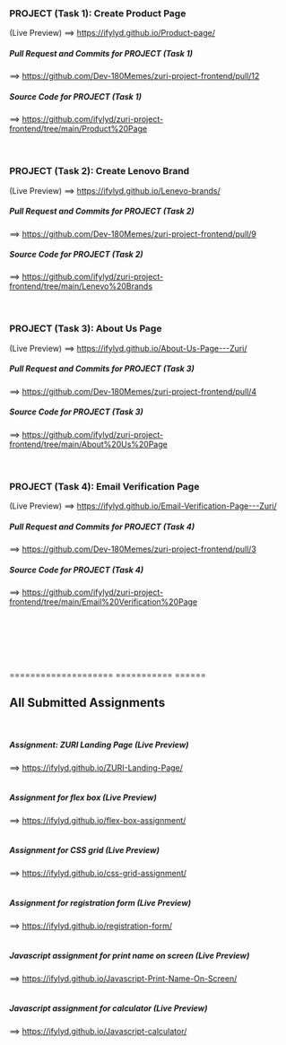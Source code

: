 ### PROJECT (Task 1): Create Product Page
(Live Preview) ==> https://ifylyd.github.io/Product-page/
<br>
##### Pull Request and Commits for PROJECT (Task 1)
==> https://github.com/Dev-180Memes/zuri-project-frontend/pull/12
<br>
##### Source Code for PROJECT (Task 1)
==> https://github.com/ifylyd/zuri-project-frontend/tree/main/Product%20Page
<br><br><br>

### PROJECT (Task 2): Create Lenovo Brand
(Live Preview) ==> https://ifylyd.github.io/Lenevo-brands/
<br>
##### Pull Request and Commits for PROJECT (Task 2)
==> https://github.com/Dev-180Memes/zuri-project-frontend/pull/9
<br>
##### Source Code for PROJECT (Task 2)
==> https://github.com/ifylyd/zuri-project-frontend/tree/main/Lenevo%20Brands
<br><br><br>

### PROJECT (Task 3): About Us Page
(Live Preview) ==> https://ifylyd.github.io/About-Us-Page---Zuri/
<br>
##### Pull Request and Commits for PROJECT (Task 3)
==> https://github.com/Dev-180Memes/zuri-project-frontend/pull/4
<br>
##### Source Code for PROJECT (Task 3)
==> https://github.com/ifylyd/zuri-project-frontend/tree/main/About%20Us%20Page
<br><br><br>

### PROJECT (Task 4): Email Verification Page
(Live Preview) ==> https://ifylyd.github.io/Email-Verification-Page---Zuri/
<br>
##### Pull Request and Commits for PROJECT (Task 4)
==> https://github.com/Dev-180Memes/zuri-project-frontend/pull/3
<br>
##### Source Code for PROJECT (Task 4)
==> https://github.com/ifylyd/zuri-project-frontend/tree/main/Email%20Verification%20Page

<br><br><br><br><br>


==================== =========== ======
## All Submitted Assignments
<br>

##### Assignment: ZURI Landing Page (Live Preview)
==> https://ifylyd.github.io/ZURI-Landing-Page/
<br><br>

##### Assignment for flex box (Live Preview)
==> https://ifylyd.github.io/flex-box-assignment/
<br><br>

##### Assignment for CSS grid (Live Preview)
==> https://ifylyd.github.io/css-grid-assignment/
<br><br>

##### Assignment for registration form (Live Preview)
==> https://ifylyd.github.io/registration-form/
<br><br>

##### Javascript assignment for print name on screen (Live Preview)
==> https://ifylyd.github.io/Javascript-Print-Name-On-Screen/
<br><br>

##### Javascript assignment for calculator (Live Preview)
==> https://ifylyd.github.io/Javascript-calculator/




<!--
**ifylyd/ifylyd** is a ✨ _special_ ✨ repository because its `README.md` (this file) appears on your GitHub profile.

Here are some ideas to get you started:

- 🔭 I’m currently working on ...
- 🌱 I’m currently learning ...
- 👯 I’m looking to collaborate on ...
- 🤔 I’m looking for help with ...
- 💬 Ask me about ...
- 📫 How to reach me: ...
- 😄 Pronouns: ...
- ⚡ Fun fact: ...
-->
